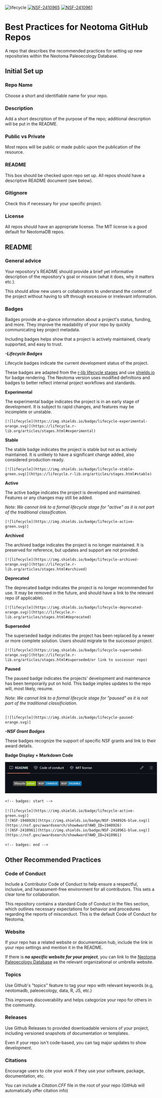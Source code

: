 <!-- badges: start -->

![lifecycle](https://img.shields.io/badge/lifecycle-active-green.svg)
[![NSF-2410965](https://img.shields.io/badge/NSF-2410965-blue.svg)](https://www.nsf.gov/awardsearch/showAward?AWD_ID=2410965&HistoricalAwards=false)
[![NSF-2410961](https://img.shields.io/badge/NSF-2410961-blue.svg)](https://www.nsf.gov/awardsearch/showAward?AWD_ID=2410961&HistoricalAwards=false)

<!-- badges: end -->

# Best Practices for Neotoma GitHub Repos
A repo that describes the recommended practices for setting up new repositories within the Neotoma Paleoecology Database.

## Initial Set up

### Repo Name
Choose a short and identifiable name for your repo.

### Description
Add a short description of the purpose of the repo; additional description will be put in the README.

### Public vs Private
Most repos will be public or made public upon the publication of the resource.

### README
This box should be checked upon repo set up. All repos should have a descriptive README document (see below).

### Gitignore
Check this if necessary for your specific project.

### License
All repos should have an appropriate license. The MIT license is a good default for NeotomaDB repos.

## README
### General advice
Your repository's README should provide a brief yet informative description of the repository's goal or mission (what it does, why it matters etc.).


This should allow new users or collaborators to understand the context of the project without having to sift through excessive or irrelevant information. 
### Badges
Badges provide at-a-glance information about a project's status, funding, and more. They improve the readability of your repo by quickly communicating key project metadata.

Including badges helps show that a project is actively maintained, clearly supported, and easy to trust.

***-Lifecycle Badges*** 

Lifecycle badges indicate the current development status of the project. 

These badges are adapted from the [r-lib lifecycle stages](https://lifecycle.r-lib.org/articles/stages.html) and use [shields.io](https://shields.io/) for badge rendering. The Neotoma version uses modified definitions and badges to better reflect internal project workflows and standards.


**Experimental**

The experimental badge indicates the project is in an early stage of development. It is subject to rapid changes, and features may be incomplete or unstable. 

```
[![lifecycle](https://img.shields.io/badge/lifecycle-experimental-orange.svg)](https://lifecycle.r-lib.org/articles/stages.html#experimental)

```

**Stable**

The stable badge indicates the project is stable but not as actively maintained. It is unlikely to have a significant change added, also considered production-ready. 

```
[![lifecycle](https://img.shields.io/badge/lifecycle-stable-green.svg)](https://lifecycle.r-lib.org/articles/stages.html#stable)

```

**Active**

The active badge indicates the project is developed and maintained. Features or any changes may still be added.

*Note: We cannot link to a formal lifecycle stage for "active" as it is not part of the traditional classification.*

```
[![lifecycle](https://img.shields.io/badge/lifecycle-active-green.svg)]

```

**Archived**

The archived badge indicates the project is no longer maintained. It is preserved for reference, but updates and support are not provided. 

```
[![lifecycle](https://img.shields.io/badge/lifecycle-archived-orange.svg)](https://lifecycle.r-lib.org/articles/stages.html#archived)

```

**Deprecated**

The deprecated badge indicates the project is no longer recommended for use. It may be removed in the future, and should have a link to the relevant repo (if applicable).

```
[![lifecycle](https://img.shields.io/badge/lifecycle-deprecated-orange.svg)](https://lifecycle.r-lib.org/articles/stages.html#deprecated)

```

**Superseded**

The superseded badge indicates the project has been replaced by a newer or more complete solution. Users should migrate to the successor project. 

```
[![lifecycle](https://img.shields.io/badge/lifecycle-superseded-orange.svg)](https://lifecycle.r-lib.org/articles/stages.html#superseded/or link to successor repo)

```

**Paused**

The paused badge indicates the projects' development and maintenance has been temporarily put on hold. This badge implies updates to the repo will, most likely, resume. 

*Note: We cannot link to a formal lifecycle stage for "paused" as it is not part of the traditional classificiation.*

```

[![lifecycle](https://img.shields.io/badge/lifecycle-paused-orange.svg)]

```
***-NSF Grant Badges***

These badges recognize the support of specific NSF grants and link to their award details.

**Badge Display + Markdown Code**

![Badge Display](Example-badge-image.png)


```
<!-- badges: start -->

[![lifecycle](https://img.shields.io/badge/lifecycle-active-green.svg)]
[![NSF-1948926](https://img.shields.io/badge/NSF-1948926-blue.svg)](https://nsf.gov/awardsearch/showAward?AWD_ID=1948926)
[![NSF-2410961](https://img.shields.io/badge/NSF-2410961-blue.svg)](https://nsf.gov/awardsearch/showAward?AWD_ID=2410961)

<!-- badges: end -->
```



## Other Recommended Practices
### Code of Conduct
Include a Contributor Code of Conduct to help ensure a respectful, inclusive, and harassment-free environment for all contributors. This sets a clear tone for collaboration. 


This repository contains a standard Code of Conduct in the files section, which outlines necessary expectations for behavior and procedures regarding the reports of misconduct. This is the default Code of Conduct for Neotoma. 
### Website
If your repo has a related website or documentaion hub, include the link in your repo settings and mention it in the README.

If there is ***no specific website for your project***, you can link to the [Neotoma Paleoecology Database](https://www.neotomadb.org) as the relevant organizational or umbrella website.
### Topics
Use Github's "topics" feature to tag your repo with relevant keywords (e.g, neotomadb, paleoecology, data, R, JS, etc.)


This improves discoverability and helps categorize your repo for others in the community.
### Releases
Use Github Releases to provided downloadable versions of your project, including versioned snapshots of documentation or templates.


Even if your repo isn't code-based, you can tag major updates to show development. 
### Citations
Encourage users to cite your work if they use your software, package, documentation, etc.


You can include a *Citation.CFF* file in the root of your repo (GitHub will automatically offer citation info)